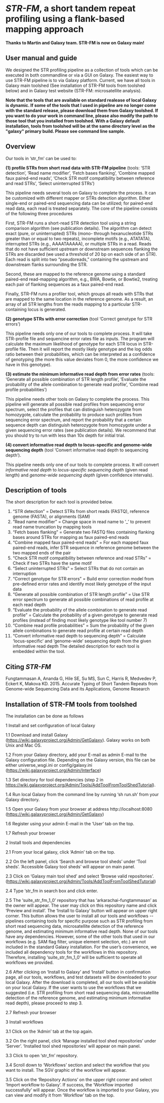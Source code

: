 # *STR-FM*, a short tandem repeat profiling using a flank-based mapping approach

**Thanks to Martin and Galaxy team. STR-FM is now on Galaxy main!**

## User manual and guide
We designed the STR profiling pipeline as a collection of tools which can be executed in both commandline or via a GUI on Galaxy. The easiest way to use STR-FM pipeline is to via Galaxy platform. Current, we have all tools in Galaxy main toolshed (See installation of STR-FM tools from toolshed below) and in Galaxy test website (STR-FM: microsatellite analysis).

**Note that the tools that are available on standard realease of local Galaxy is dynamic. If some of the tools that I used in pipeline are no longer come with the standard release, please download them from Galaxy toolshed. If you want to do your work in command line, please also modify the path to those tool that you installed from toolshed. With a Galaxy default installation, tools from toolshed will be at the same directory level as the "galaxy" primary build. Please see command line sample.**

## Overview

Our tools in ‘str_fm’ can be used to: 

**(1) profile STRs from short read data with STR-FM pipeline** (tools: ‘STR detection’, ‘Read name modifier’, ‘Fetch bases flanking’, ‘Combine mapped faux paired-end reads’, ‘Check STR motif compatibility between reference and read STRs’, ‘Select uninterrupted STRs’)

This pipeline needs several tools on Galaxy to complete the process. It can be customized with different mapper or STRs detection algorithm. Either single-end or paired-end sequencing data can be utilized; for paired-end read data, each read is treated separately. The core of the pipeline consists of the following three procedures 

First, STR-FM runs a short-read STR detection tool using a string comparison algorithm (see publication details). The algorithm can detect exact (pure, or uninterrupted) STRs (mono- through hexanucleotide STRs greater than or equal to two repeats), incomplete motifs (e.g., ATATATA), interrupted STRs (e.g., AAAATAAAAA), or multiple STRs in a read. Reads that do not have sufficient upstream or downstream sequences flanking the STRs are discarded (we used a threshold of 20 bp on each side of an STR). Each read is split into two “pseudoreads,” containing the upstream and downstream flanks surrounding the STR. 

Second, these are mapped to the reference genome using a standard paired-end read-mapping algorithm, e.g., BWA, Bowtie, or Bowtie2, treating each pair of flanking sequences as a faux paired-end read. 

Finally, STR-FM runs a profiler tool, which groups all reads with STRs that are mapped to the same location in the reference genome. As a result, an array of all STR lengths from the reads mapping to a particular STR-containing locus is generated.

**(2) genotype STRs with error correction** (tool ‘Correct genotype for STR errors’)

This pipeline needs only one of our tools to complete process. It will take STR-profile file and sequencine error rates file as inputs. The program will calculate the maximum likelihood of genotype for each STR locus in STR-profile file. Then it will report the mostly likely genotype and the log odds ratio between their probabilities, which can be interpreted as a confidence of genotyping (the more this value deviates from 0, the more confidence we have in this genotype).

**(3) estimate the minimum informative read depth from error rates** (tools: ‘Generate all possible combination of STR length profile’, ‘Evaluate the probability of the allele combination to generate read profile’, ‘Combine read profile probabilities’)

This pipeline needs other tools on Galaxy to complete the process. This pipeline will generate all possible read profiles from sequencing error spectrum, select the profiles that can distinguish heterozygote from homozygote, calculate the probability to produce such profiles from sequencing error spectrum, and report the probability that a certain sequence depth can distinguish heterozygote from homozygote under a given sequencing error rates (see publication details). We recommend that you should try to run with less than 10x depth for initial trial.

**(4) convert informative read depth to locus-specific and genome-wide sequencing depth** (tool ‘Convert informative read depth to sequencing depth’).  

This pipeline needs only one of our tools to complete process. It will convert *informative read depth* to *locus-specific sequencing depth* (given read length) and *genome-wide sequencing depth* (given confidence intervals).


## Description of tools

The short description for each tool is provided below.

1. “STR detection” = Detect STRs from short reads (FASTQ), reference genome (FASTA), or alignments (SAM)
2. “Read name modifier” = Change space in read name to ‘_’ to prevent read name truncation by mapping tools
3. “Fetch bases flanking” = Generate two FASTQ files containing flanking bases around STRs for mapping as faux paired-end reads
4. “Combine mapped faux paired-end reads” = For each mapped faux paired-end reads, infer STR sequence in reference genome between the two mapped ends of the pair
5. “Check STR motif compatibility between reference and read STRs” = Check if two STRs have the same motif
6. “Select uninterrupted STRs” = Select STRs that do not contain an interruption
7. “Correct genotype for STR errors” = Build error correction model from pre-defined error rates and identify most likely genotype of the input data
8. “Generate all possible combination of STR length profile” = Use STR error spectrum to generate all possible combinations of read profile at each read depth
9. “Evaluate the probability of the allele combination to generate read profile” = Calculate the probability of a given genotype to generate read profiles (instead of finding most likely genotype like tool number 7)
10. “Combine read profile probabilities” = Sum the probability of the given allele combinations to generate read profile at certain read depth
11. “Convert informative read depth to sequencing depth” = Calculate ‘locus-specific’ and ‘genome-wide’ sequencing depth from the given informative read depth
The detailed description for each tool is embedded within the tool.

## Citing *STR-FM*
Fungtammasan A, Ananda G, Hile SE, Su MS, Sun C, Harris R, Medvedev P, Eckert K, Makova KD. 2015. Accurate Typing of Short Tandem Repeats from Genome-wide Sequencing Data and its Applications, Genome Research

## Installation of STR-FM tools from toolshed


The installation can be done as follows


1 Install and set configuration of local Galaxy 

1.1 Download and install Galaxy (https://wiki.galaxyproject.org/Admin/GetGalaxy). Galaxy works on both Unix and Mac OS.

1.2 From your Galaxy directory, add your E-mail as admin E-mail to the Galaxy configuration file. Depending on the Galaxy version, this file can be either universe_wsgi.ini or config/galaxy.ini (https://wiki.galaxyproject.org/Admin/Interface)

1.3 Set directory for tool dependencies (step 2 in https://wiki.galaxyproject.org/Admin/Tools/AddToolFromToolShedTutorial). 

1.4 Run local Galaxy from the command line by running ‘sh run.sh’ from your Galaxy directory. 

1.5 Open your Galaxy from your browser at address http://localhost:8080 (https://wiki.galaxyproject.org/Admin/GetGalaxy)

1.6 Register using your admin E-mail in the ‘User’ tab on the top.

1.7 Refresh your browser


2 Install tools and dependencies

2.1 From your local galaxy, click ‘Admin’ tab on the top.

2.2 On the left panel, click ‘Search and browse tool sheds’ under ‘Tool sheds’. ‘Accessible Galaxy tool sheds’ will appear on main panel.

2.3 Click on ‘Galaxy main tool shed’ and select ‘Browse valid repositories’. (https://wiki.galaxyproject.org/Admin/Tools/AddToolFromToolShedTutorial)

2.4 Type ‘str_fm in search box and click enter.

2.5 The ‘suite_str_fm_1_0’ repository that has ‘arkarachai-fungtammasan’ as the owner will appear. The user may click on this repository name and click ‘Preview and install’. The ‘Install to Galaxy’ button will appear on upper right corner. This button allows the user to install all our tools and workflows -- pipelines containing tools for specific purpose such as STR profiling from short read sequencing data, microsatellite detection of the reference genome, and estimating minimum informative read depth. None of our tools have any dependencies. However, some of the other tools that used in our workflows (e.g. SAM flag filter, unique element selection, etc.) are not included in the standard Galaxy installation. For the user’s convenience, we included all dependency tools for the workflows in this repository. Therefore, installing ‘suite_str_fm_1_0’ will be sufficient to operate all workflows we provided. 

2.6 After clicking on ‘Install to Galaxy’ and ‘Install’ button in confirmation page, all our tools, workflows, and test datasets will be downloaded to your local Galaxy. After the download is completed, all our tools will be available on your local Galaxy. If the user wants to use the workflows that we suggested (i.e. STR profiling from short read sequencing data, microsatellite detection of the reference genome, and estimating minimum informative read depth), please proceed to step 3.

2.7 Refresh your browser


3 Install workflows

3.1 Click on the ‘Admin’ tab at the top again.

3.2 On the right panel, click ‘Manage installed tool shed repositories’ under ‘Server’. ‘Installed tool shed repositories’ will appear on main panel.

3.3 Click to open ‘str_fm’ repository. 

3.4 Scroll down to ‘Workflows’ section and select the workflow that you want to install. The SGV graphic of the workflow will appear.

3.5 Click on the ‘Repository Actions’ on the upper right corner and select ‘Import workflow to Galaxy’. If success, the ‘Workflow <workflow name> imported successfully’ will appear. Once the workflow is imported to your Galaxy, you can view and modify it from ‘Workflow’ tab on the top. 
